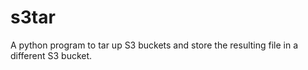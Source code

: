 # s3tar
A python program to tar up S3 buckets and store the resulting file in a different S3 bucket.
